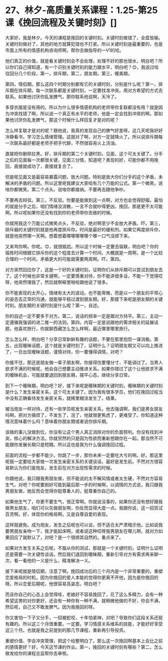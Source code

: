 # 27、林夕-高质量关系课程：1.25-第25课《挽回流程及关键时刻》[]

大家好，我是林夕。今天的课程是挽回的关键时刻。关键时刻做错了，全盘皆输。关键时刻做对了，其他的地方就算犯错也不打紧。所以关键时刻是最重要的，也是市面上所有的情感机构咨询师啊，帮你去做指导的一V1的哈。

他们真正的价值，就是看关键时刻会不会处理，处理不好的那也很水，明白吧？所以你们自己得知道，有一个识别关键时刻的能力跟水平，明白吧？😊，我说过哈往回分几个阶段，第一，排斥期，第二，朋友期。第三，暧美期。

第四，情侣期。那么这四个时期分别都有它的关键时刻，分别是什么呢？第一，排斥期在排斥期，每一次联系都是关键时刻，一定要找准冲突。用对方希望的方式去联系。如果他讨厌你乱发脾气，那你联系他说啊，天冷了。

多穿衣服是没有用的。所以为什么很多情感机构的老师带你复联都没有用？就是因为冲突找错了啊，所以说一个真正有水平的老师，他是一定会找到冲突的啊。那如果他讨厌你乱发脾气，那这个时候什么样回复才是对的呢？

怎么样复联才是对的呢？跟他说，我真的发现自己的脾气好差呀。这几天呢我好好冷静看书，学习怎么情绪管理。这就对了啊，对方一定就降火了。所以说排斥期每一次联系最好都是老师手把手代聊，不然很容易火上浇油。

直接把你删除拉黑。好，排斥期的第二个关键时刻，见面，这个可太关键了。分手之后的见面每一次都很关键，见面三分情，知道吧？表现的好，可能你都不用挽回，直接就成功了，直接就复合了。

但是呢见面又是最容易暴露问题，放大问题。特别是放大你们分手的这个矛盾，未解决的矛盾的问题。所以这里呢我建议大家哈有几个万能的公式。第一个微笑。说啥你都微笑。第二个点头。说啥你都接纳。不要再去跟他争吵。

不要再去辩驳。第三，不反驳。你要是能做到这一点啊，对方也会觉得舒服。最怕的就是分手之后，咱们情绪没消散，一言不合就吵得更凶，挽回，那是更不太可能啊。所以呢如果你还没有找到你的老师带你去做的时候。

你就用我这个万能公式微笑点头，不反驳，绝对啊至少不会放大矛盾。吓。第三，排斥器的关键时刻就是他再度排斥你。时间是最好的缓和剂。如果它再度排斥你，就是他突然哪一天啊。想着想着哪哪哪哪哪个哪一口气没顺下来。

又来骂你啊。你呢。😊，就很尴尬。所以这个时候一定要去锻联，明白吧？你的锻炼时间根据它排斥你的这个程度去计算一个时间，大概就是一周啊，是一个比较合理的一个时间，矛盾更大的可能就需要两周啊。吓。第四。

对方突然回应你了，这是一个好的关键时刻，证明你们从排斥期可以尝试到朋友去了。这个时候也非常关键啊，一定要慎重对待，你不能讲很多话，不能一下觉得哎呀，他突然理我了，然后就啊噼里啪啦跟他说了很多。

你不能表现的太开心，情绪有太大的波动。也不能卑微，而是以一个朋友的平常心的姿态去正常的沟通，就能够平稳过渡到朋友期。好，那接下来呢是朋友期的关键时刻。朋友期的关键时刻是什么呢？第一，自述。

你的自述一定不要多于对方。第二，说话的频率一定是跟对方持平。第三，主动一定遵循我强调的进二推一的法则。第四，内容一定是说跟他的需求相关的延展话题，他喜欢旅行，你就聊西藏怎么怎么样啊，最近哪里哪里旅行。

怎么怎么样，明白吧？分享日常新鲜有趣的话题，不要在那里抱怨一谋消极。第五，出现暧昧话题，这个就是关键时刻了，证明什么？证明朋友期又可以向上推进了，一旦出现暧昧话题，谨慎对待，你一要懂得调情，对吧？

你接不住，那还是朋友做一辈子朋友啊，你接得住要懂分寸，不能调过了。当男人欲求不满的时候呢，他会自己想要主动推进关系。如果你错过了这个让他欲求不满的暧昧机会，可能就要退回到朋友期，摆平心态，继续分享日常。

到下一个暧昧期，明白吧？好，接下来呢是暧昧期的关键时刻，暧昧期的关键时刻是什么？发生亲密关系，这个可太关键了。因为我有很多学员，他们在挽回过程当中没有正确看待发生亲密关系，就稀里糊涂发生了。结果。

被当炮友一样对待，还有一些学员呢发生亲密关系，他去强调啊，我们是男女朋友吗啊，把对方搞烦了，不发生了，泡了，他就很更焦虑了，更难受了。你知道这种情况意味着什么吗？意味着你朋友期或者说你排斥期。

该做的事儿没做到位，你没有让这个男人真正消除对你的负面预判。你没有找到冲突，核心的解决方法。你就贸然的只是因为性欲而重新想跟你在一起。那当然不可能跟你发展长期只是短期。所以这也是我为什么强调挽回过程。

前面的流程一步都不能少。你跳了一步，那你未来一定要吃大亏的啊。好。那这里呢我一定要给大家做一次发生亲密关系的关键谈话，最好是发生前。不然对方很容易默认为你们是炮友。发生前在对方出现性需求的时候。

你跟他说，我只跟我男朋友做，但不能说的太不解风情或者太生硬，不然对方容易生气，对吧？你呢要刚好可能到最后那一步的时候啊，以调情的方式说，我只跟我男朋友做，她反而会觉得你挺尊重人的，挺尊重你自己的。

如果他生气了，你更不要生气，很正常啊。你就说没事的，如果你还没有想好跟我做男女朋友，咱们可以先做朋友啊，你反而显得大度一点。我跟你说，这一招百试百灵啊。好，体现你的格局啊，又是自尊自爱的表现。

这样就避免。成为炮友，发生之后呢也可以谈，但不适合太严肃暗示他。比如说我要男朋友亲吻一下，我才能起床啊，或者说这种哎呀我男朋友在哪儿啊，就对方如果回应了就默认了，对吧？是一个很顺其自然的。重点来了。

如果对方发生关系之后呢，不服从你的测试，那就是一个关键时刻，证明什么证明还是需要一次关键性谈话。然后我们退回到暧昧期，重新引导对方有需求再来聊一次，看一看他的一义是什么，精准解决一义。

接下来呢就是情侣期，注意了啊，挽回成功后的三个月内是一个非常重要的，重塑恋爱格局的时机，因为你挽回的爱人本能的觉得你更离不开他，因为是你挽回的呀。所以恋爱后期呢，他很容易高姿态，明白吧？

而且你自己的心态上会觉得哇，老娘好不容易挽回了，花了这么多精力，会有一种希望这男的对你更好，还会有一种你有一种不满，就稍微他做的不好，你会不满，然后呢，自己又不敢发脾气。因为我挽回的呀。

你又害怕一下子又分手，一招被蛇咬，十年怕紧神，对吧？导致你们这段关系还挺有趣的。所以这三个月很重要。一定要。学习情感关系维系的技能，才能好好享受这三个月。也就是我之前提到的那几节课程，重新再引导投资。

重塑价值、学会冲突管理，把这个给整明白了。那么这一次挽回啊基本上会比之前的感情更好？好，今天这节课的作业。第一，挽回的关键时刻有哪些？第二，怎么做发给你的课程总监帮你去审核。

